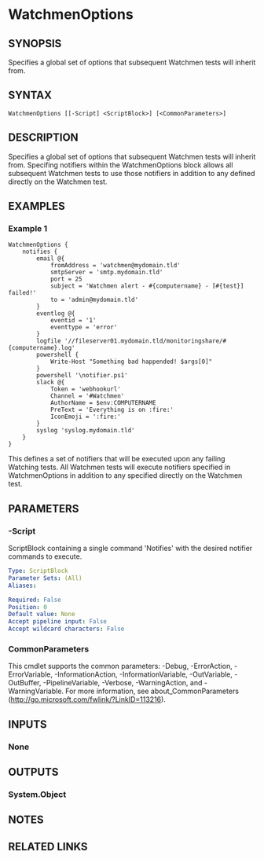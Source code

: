 ﻿---
external help file: Watchmen-help.xml
online version: https://github.com/devblackops/watchmen/blob/master/docs/functions/Help-WatchmenOptions.md
schema: 2.0.0
---

# WatchmenOptions

## SYNOPSIS
Specifies a global set of options that subsequent Watchmen tests will inherit from.

## SYNTAX

```
WatchmenOptions [[-Script] <ScriptBlock>] [<CommonParameters>]
```

## DESCRIPTION
Specifies a global set of options that subsequent Watchmen tests will inherit from. Specifing notifiers within the WatchmenOptions block allows
all subsequent Watchmen tests to use those notifiers in addition to any defined directly on the Watchmen test.

## EXAMPLES

### Example 1
```
WatchmenOptions {
    notifies {
        email @{
            fromAddress = 'watchmen@mydomain.tld'
            smtpServer = 'smtp.mydomain.tld'
            port = 25
            subject = 'Watchmen alert - #{computername} - [#{test}] failed!'
            to = 'admin@mydomain.tld'            
        }
        eventlog @{
            eventid = '1'
            eventtype = 'error'
        }
        logfile '//fileserver01.mydomain.tld/monitoringshare/#{computername}.log'
        powershell {
            Write-Host "Something bad happended! $args[0]"
        }
        powershell '\notifier.ps1'        
        slack @{
            Token = 'webhookurl'
            Channel = '#Watchmen'
            AuthorName = $env:COMPUTERNAME
            PreText = 'Everything is on :fire:'
            IconEmoji = ':fire:'
        }
        syslog 'syslog.mydomain.tld'
    }
}
```

This defines a set of notifiers that will be executed upon any failing Watching tests. All Watchmen tests will execute notifiers specified in
WatchmenOptions in addition to any specified directly on the Watchmen test.

## PARAMETERS

### -Script
ScriptBlock containing a single command 'Notifies' with the desired notifier commands to execute.

```yaml
Type: ScriptBlock
Parameter Sets: (All)
Aliases: 

Required: False
Position: 0
Default value: None
Accept pipeline input: False
Accept wildcard characters: False
```

### CommonParameters
This cmdlet supports the common parameters: -Debug, -ErrorAction, -ErrorVariable, -InformationAction, -InformationVariable, -OutVariable, -OutBuffer, -PipelineVariable, -Verbose, -WarningAction, and -WarningVariable. For more information, see about_CommonParameters (http://go.microsoft.com/fwlink/?LinkID=113216).

## INPUTS

### None

## OUTPUTS

### System.Object

## NOTES

## RELATED LINKS

